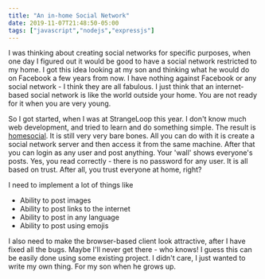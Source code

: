 ```yaml
---
title: "An in-home Social Network"
date: 2019-11-07T21:48:50-05:00
tags: ["javascript","nodejs","expressjs"]
---
```


I was thinking about creating social networks for specific purposes, when one day I figured out it would be good to have a social network restricted to my home. I got this idea looking at my son and thinking what he would do on Facebook a few years from now. I have nothing against Facebook or any social network - I think they are all fabulous. I just think that an internet-based social network is like the world outside your home. You are not ready for it when you are very young.

So I got started, when I was at StrangeLoop this year. I don't know much web development, and tried to learn and do something simple. The result is [homesocial](https://github.com/debamitro/homesocial). It is still very very bare bones. All you can do with it is create a social network server and then access it from the same machine. After that you can login as any user and post anything. Your 'wall' shows everyone's posts. Yes, you read correctly - there is no password for any user. It is all based on trust. After all, you trust everyone at home, right?

I need to implement a lot of things like

* Ability to post images
* Ability to post links to the internet
* Ability to post in any language
* Ability to post using emojis

I also need to make the browser-based client look attractive, after I have fixed all the bugs. Maybe I'll never get there - who knows! I guess this can be easily done using some existing project. I didn't care, I just wanted to write my own thing. For my son when he grows up.
